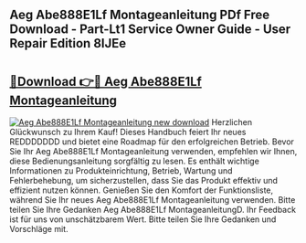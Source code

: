 ## Aeg Abe888E1Lf Montageanleitung PDf Free Download - Part-Lt1 Service Owner Guide - User Repair Edition 8IJEe

# <h2><a href="http://df73x5x.blite.top/?on=Aeg+Abe888E1Lf+Montageanleitung">🔗Download 👉🔴 Aeg Abe888E1Lf Montageanleitung</a></h2>

[![Aeg Abe888E1Lf Montageanleitung new download](https://i.imgur.com/lujVjoI.png)](http://df73x5x.blite.top/?on=Aeg+Abe888E1Lf+Montageanleitung)
Herzlichen Glückwunsch zu Ihrem Kauf! Dieses Handbuch feiert Ihr neues REDDDDDDD und bietet eine Roadmap für den erfolgreichen Betrieb. Bevor Sie Ihr Aeg Abe888E1Lf Montageanleitung verwenden, empfehlen wir Ihnen, diese Bedienungsanleitung sorgfältig zu lesen. Es enthält wichtige Informationen zu Produkteinrichtung, Betrieb, Wartung und Fehlerbehebung, um sicherzustellen, dass Sie das Produkt effektiv und effizient nutzen können. Genießen Sie den Komfort der Funktionsliste, während Sie Ihr neues Aeg Abe888E1Lf Montageanleitung verwenden. Bitte teilen Sie Ihre Gedanken Aeg Abe888E1Lf MontageanleitungD. Ihr Feedback ist für uns von unschätzbarem Wert. Bitte teilen Sie Ihre Gedanken und Vorschläge mit.
